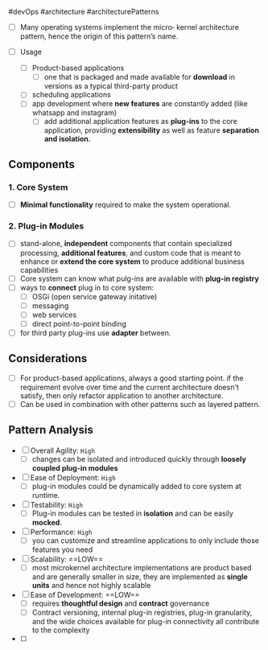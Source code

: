#devOps #architecture #architecturePatterns 

- [ ] Many operating systems implement the micro‐ kernel architecture pattern, hence the origin of this pattern’s name.

- [ ] Usage
	- [ ] Product-based applications
    	- [ ] one that is packaged and made available for **download** in versions as a typical third-party product
	- [ ] scheduling applications
	- [ ] app development where **new features** are constantly added (like whatsapp and instagram)
    	- [ ] add additional application features as **plug-ins** to the core application, providing **extensibility** as well as feature **separation and isolation.**

## Components

### 1. Core System
- [ ] **Minimal functionality** required to make the system operational.

### 2. Plug-in Modules
- [ ] stand-alone, **independent** components that contain specialized processing, **additional features**, and custom code that is meant to enhance or **extend the core system** to produce additional business capabilities
- [ ] Core system can know what pulg-ins are available with **plug-in registry**
- [ ] ways to **connect** plug in to core system:
    - [ ] OSGi (open service gateway initative)
    - [ ] messaging
    - [ ] web services
    - [ ] direct point-to-point binding
- [ ] for third party plug-ins use **adapter** between.

## Considerations
- [ ] For product-based applications, always a good starting point. if the requirement evolve over time and the current architecture doesn't satisfy, then only refactor application to another architecture.
- [ ] Can be used in combination with other patterns such as layered pattern.

## Pattern Analysis

- [ ] Overall Agility: `High`
    - [ ] changes can be isolated and introduced quickly through **loosely coupled plug-in modules**
- [ ] Ease of Deployment: `High`
    - [ ] plug-in modules could be dynamically added to core system at runtime.
- [ ] Testability: `High`
    - [ ] Plug-in modules can be tested in **isolation** and can be easily **mocked**.
- [ ] Performance: `High`
    - [ ] you can customize and streamline applications to only include those features you need
- [ ] Scalability: ==LOW==
    - [ ] most microkernel architecture implementations are product based and are generally smaller in size, they are implemented as **single units** and hence not highly scalable
- [ ] Ease of Development: ==LOW==
    - [ ] requires **thoughtful design** and **contract** governance
    - [ ] Contract versioning, internal plug-in registries, plug-in granularity, and the wide choices available for plug-in connectivity all contribute to the complexity
- [ ] 